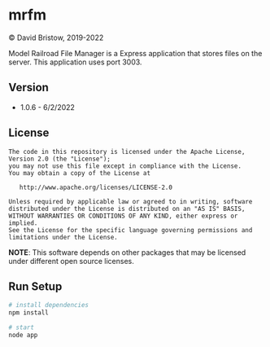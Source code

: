 # mrfm
&copy; David Bristow, 2019-2022

Model Railroad File Manager is a Express application that stores files on the server. This application uses port 3003.

## Version
* 1.0.6 - 6/2/2022

## License

    The code in this repository is licensed under the Apache License, Version 2.0 (the "License");
    you may not use this file except in compliance with the License.
    You may obtain a copy of the License at

       http://www.apache.org/licenses/LICENSE-2.0

    Unless required by applicable law or agreed to in writing, software
    distributed under the License is distributed on an "AS IS" BASIS,
    WITHOUT WARRANTIES OR CONDITIONS OF ANY KIND, either express or implied.
    See the License for the specific language governing permissions and
    limitations under the License.

**NOTE**: This software depends on other packages that may be licensed under different open source licenses.

## Run Setup

``` bash
# install dependencies
npm install

# start
node app
```
